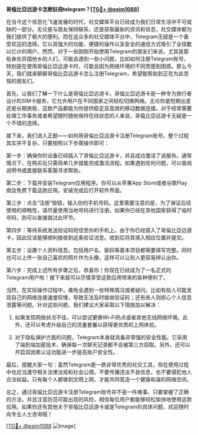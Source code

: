 **哥倫比亞远游卡怎麽註冊telegram？[[TG💪+ @esim1088](https://t.me/s/esim1088)]**

在当今这个信息化飞速发展的时代，社交媒体平台已经成为我们日常生活中不可或缺的一部分。无论是与朋友保持联系，还是获取最新的资讯和信息，社交媒体都为我们提供了极大的便利。而在这众多的社交媒体平台中，Telegram无疑是一个备受欢迎的选择。它以其强大的功能、便捷的操作以及安全的通信方式吸引了全球数以亿计的用户。然而，对于一些刚刚开始使用Telegram的朋友们来说，尤其是那些身处异国他乡的人们，可能会遇到一些小问题，比如如何注册Telegram账号。特别是在使用哥倫比亞远游卡时，可能会因为网络环境的不同而感到困惑。那么今天，我们就来聊聊哥倫比亞远游卡怎么注册Telegram，希望能帮助到正在为此苦恼的朋友们。

首先，让我们了解一下什么是哥倫比亞远游卡。哥倫比亞远游卡是一种专为旅行者设计的SIM卡服务，它允许用户在不同国家之间轻松切换网络。无论你是短期出差还是长期旅居，这款产品都能为你提供稳定且高效的移动数据连接。对于经常需要处理工作事务或者希望随时随地保持在线状态的人来说，哥倫比亞远游卡无疑是一个不错的选择。

接下来，我们进入正题——如何用哥倫比亞远游卡注册Telegram账号。整个过程其实并不复杂，只要按照以下步骤操作即可：

第一步：确保你的设备已经插入了哥倫比亞远游卡，并且成功激活了该服务。通常情况下，在购买后只需简单几步就能完成激活流程。如果遇到任何问题，可以查阅说明书或直接联系客服寻求帮助。

第二步：下载并安装Telegram应用程序。你可以从苹果App Store或者谷歌Play商店免费下载这款应用。安装完成后打开软件界面。

第三步：点击“注册”按钮，输入你的手机号码。这里需要注意的是，为了保证后续使用的顺畅性，请尽量使用当地号码进行注册。如果你已经在其他国家获得了临时号码，则可以直接跳过此环节。

第四步：等待系统发送验证码短信至你的手机上。由于你已经插入了哥倫比亞远游卡，因此应该能够顺利接收到这条验证消息。收到后将其填入相应位置并提交。

第五步：设置个人资料信息。包括用户名、密码等基本项目都需要填写完整。同时也可以上传一张自己喜欢的照片作为头像，这样可以让别人更容易辨认出你。

第六步：完成上述所有步骤之后，恭喜你！你现在已经成为了一名正式的Telegram用户啦！接下来就可以尽情享受这款应用带来的各种便利了。

当然，在实际操作过程中，难免会遇到一些特殊情况或者疑问。比如有些人可能发现自己的网络连接速度较慢，导致无法及时接收验证码；还有些人则担心个人信息泄露等问题。针对这些问题，我们建议大家采取以下措施加以解决：

1. 如果发现网络状况不佳，可以尝试更换Wi-Fi热点或者其他无线网络环境。此外，还可以考虑升级自己的流量套餐以获得更优质的上网体验。
   
2. 对于隐私保护方面的问题，Telegram本身就具备非常强的安全性能。它采用了端到端加密技术，确保每一次聊天记录都不会被第三方窃取。另外，还可以开启双因素认证功能进一步提高账户安全性。

最后，提醒大家一句：虽然Telegram是一款非常优秀的社交工具，但在使用过程中也应当遵守相关法律法规和社会公德。不要传播违法不良信息，也不要侵犯他人合法权益。只有每个人都做到文明上网，才能共同营造一个健康和谐的网络空间。

总之，通过哥倫比亞远游卡注册Telegram账号并不是一件难事。只要掌握了正确的方法，并且注意防范可能出现的风险，相信每位用户都能够轻松愉快地使用这款应用。如果你还有其他关于哥倫比亞远游卡或是Telegram的具体问题，欢迎随时向专业人士咨询哦！

[[TG💪+ @esim1088](https://t.me/s/esim1088) ![Image](https://i.postimg.cc/4NQfJmqS/Snipaste-2025-05-13-00-14-12.png)]